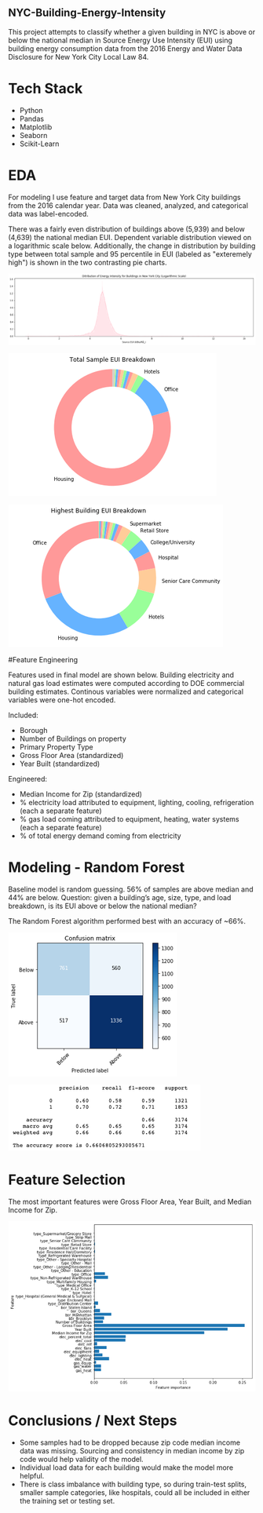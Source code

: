 ## NYC-Building-Energy-Intensity

This project attempts to classify whether a given building in NYC is above or below the national median in Source Energy Use Intensity (EUI) using building energy consumption data from the 2016 Energy and Water Data Disclosure for New York City Local Law 84. 

# Tech Stack 
- Python
- Pandas
- Matplotlib
- Seaborn
- Scikit-Learn

# EDA

For modeling I use feature and target data from New York City buildings from the 2016 calendar year. Data was cleaned, analyzed, and categorical data was label-encoded.

There was a fairly even distribution of buildings above (5,939) and below (4,639) the national median EUI. Dependent variable distribution viewed on a logarithmic scale below. Additionally, the change in distribution by building type between total sample and 95 percentile in EUI (labeled as "exteremely high") is shown in the two contrasting pie charts.

![Distribution of Building EUI in NYC (logarithmic scale)](images/distrib.png)

![Distribution by Building Type (total sample)](images/totalsamplepiebreakdown.png)

![Distribution by Building Type (95 percentile sample)](images/highestpiebreakdown.png)


#Feature Engineering

Features used in final model are shown below. Building electricity and natural gas load estimates were computed according to DOE commercial building estimates. Continous variables were normalized and categorical variables were one-hot encoded. 

Included:
- Borough
- Number of Buildings on property
- Primary Property Type 
- Gross Floor Area (standardized)
- Year Built (standardized)

Engineered:
- Median Income for Zip (standardized)
- % electricity load attributed to equipment, lighting, cooling, refrigeration (each a separate feature)
- % gas load coming attributed to equipment, heating, water systems (each a separate feature)
- % of total energy demand coming from electricity 

# Modeling - Random Forest

Baseline model is random guessing. 56% of samples are above median and 44% are below. Question: given a building’s age, size, type, and load breakdown, is its EUI above or below the national median?

The Random Forest algorithm performed best with an accuracy of ~66%. 

![Correlation Matrix](images/matrix.png)

![Additional Metrics](images/precision-recall.png)

# Feature Selection

The most important features were Gross Floor Area, Year Built, and Median Income for Zip. 

![Correlation Matrix](images/featureimportance.png)


# Conclusions / Next Steps 
- Some samples had to be dropped because zip code median income data was missing. Sourcing and consistency in median income by zip code would help validity of the model.
- Individual load data for each building would make the model more helpful. 
- There is class imbalance with building type, so during train-test splits, smaller sample categories, like hospitals, could all be included in either the training set or testing set. 












